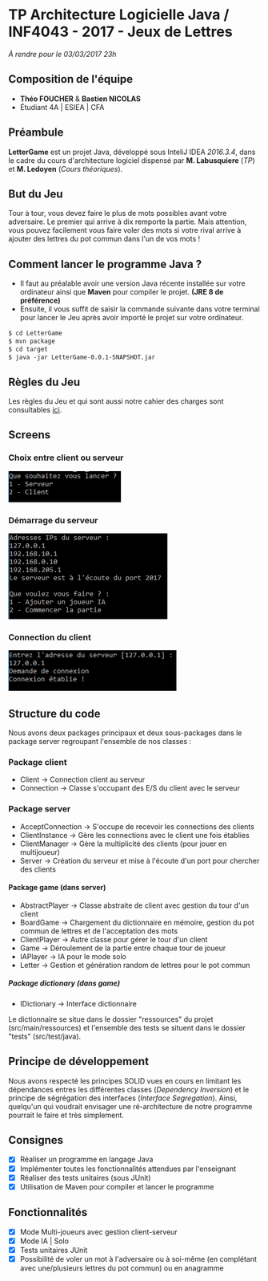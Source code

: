 # TP Architecture Logicielle Java / INF4043 - 2017 - Jeux de Lettres
*À rendre pour le 03/03/2017 23h*

## Composition de l'équipe
- **Théo FOUCHER** & **Bastien NICOLAS**
- Étudiant 4A | ESIEA | CFA

## Préambule
**LetterGame** est un projet Java, développé sous InteliJ IDEA *2016.3.4*, dans le cadre du cours d'architecture logiciel dispensé par **M. Labusquiere** (*TP*) et **M. Ledoyen** (*Cours théoriques*).


## But du Jeu
Tour à tour, vous devez faire le plus de mots possibles avant votre adversaire. Le premier qui arrive à dix remporte la partie. Mais attention, vous pouvez facilement vous faire voler des mots si votre rival arrive à ajouter des lettres du pot commun dans l'un de vos mots !

## Comment lancer le programme Java ?
- Il faut au préalable avoir une version Java récente installée sur votre ordinateur ainsi que **Maven** pour compiler le projet. **(JRE 8 de préférence)**
- Ensuite, il vous suffit de saisir la commande suivante dans votre terminal pour lancer le Jeu après avoir importé le projet sur votre ordinateur.

```
$ cd LetterGame
$ mvn package
$ cd target
$ java -jar LetterGame-0.0.1-SNAPSHOT.jar
```

## Règles du Jeu
Les règles du Jeu et qui sont aussi notre cahier des charges sont consultables [ici](https://github.com/MLabusquiere/TP_4A_2017_Letter_Game/blob/master/Readme.md).

## Screens
### Choix entre client ou serveur
![alt text](https://github.com/Nicobas/TP_4A_2017_Letter_Game_ESIEA/blob/master/LetterGame/src/main/resources/choix%20client-serveur.PNG "Client - serveur")
### Démarrage du serveur
![alt text](https://github.com/Nicobas/TP_4A_2017_Letter_Game_ESIEA/blob/master/LetterGame/src/main/resources/serveur.PNG "Serveur")
### Connection du client
![alt text](https://github.com/Nicobas/TP_4A_2017_Letter_Game_ESIEA/blob/master/LetterGame/src/main/resources/connection%20client.PNG "Connection client")

## Structure du code
Nous avons deux packages principaux et deux sous-packages dans le package server regroupant l'ensemble de nos classes :
### Package client
- Client -> Connection client au serveur
- Connection -> Classe s'occupant des E/S du client avec le serveur

### Package server
- AcceptConnection -> S'occupe de recevoir les connections des clients
- ClientInstance -> Gère les connections avec le client une fois établies
- ClientManager -> Gère la multiplicité des clients (pour jouer en multijoueur)
- Server -> Création du serveur et mise à l'écoute d'un port pour chercher des clients

#### Package game (dans server)
- AbstractPlayer -> Classe abstraite de client avec gestion du tour d'un client
- BoardGame -> Chargement du dictionnaire en mémoire, gestion du pot commun de lettres et de l'acceptation des mots
- ClientPlayer -> Autre classe pour gérer le tour d'un client
- Game -> Déroulement de la partie entre chaque tour de joueur
- IAPlayer -> IA pour le mode solo
- Letter -> Gestion et génération random de lettres pour le pot commun
	
##### Package dictionary (dans game)
- IDictionary -> Interface dictionnaire

Le dictionnaire se situe dans le dossier "ressources" du projet (src/main/ressources) et l'ensemble des tests se situent dans le dossier "tests" (src/test/java).

## Principe de développement
Nous avons respecté les principes SOLID vues en cours en limitant les dépendances entres les différentes classes (*Dependency Inversion*) et le principe de ségrégation des interfaces (*Interface Segregation*).
Ainsi, quelqu'un qui voudrait envisager une ré-architecture de notre programme pourrait le faire et très simplement.

## Consignes
- [x] Réaliser un programme en langage Java
- [x] Implémenter toutes les fonctionnalités attendues par l'enseignant
- [x] Réaliser des tests unitaires (sous JUnit)
- [x] Utilisation de Maven pour compiler et lancer le programme

## Fonctionnalités
- [x] Mode Multi-joueurs avec gestion client-serveur
- [x] Mode IA | Solo
- [x] Tests unitaires JUnit
- [x] Possibilité de voler un mot à l'adversaire ou à soi-même (en complétant avec une/plusieurs lettres du pot commun) ou en anagramme
